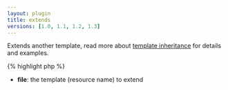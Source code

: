 ```yaml
---
layout: plugin
title: extends
versions: [1.0, 1.1, 1.2, 1.3]
---
```


Extends another template, read more about [template inheritance](/documentation/1.2.x/template-inheritance.html) for details and examples.
<div class="code-box">
{% highlight php %}
<?php
extends(string $file)
{% endhighlight %}
</div>

* **file**: the template (resource name) to extend